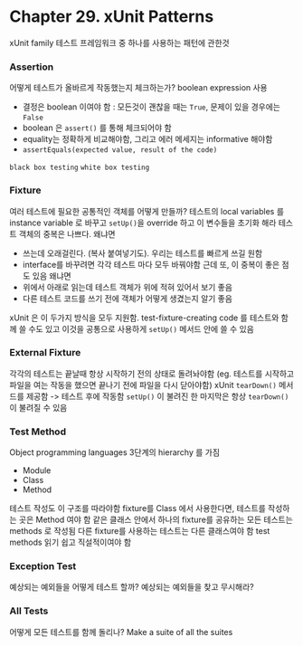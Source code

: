 # Chapter 29. xUnit Patterns

xUnit family 테스트 프레임워크 중 하나를 사용하는 패턴에 관한것

### Assertion

어떻게 테스트가 올바르게 작동했는지 체크하는가? boolean expression 사용

- 결정은 boolean 이여야 함 : 모든것이 괜찮을 때는 `True`, 문제이 있을 경우에는 `False`
- boolean 은 `assert()` 를 통해 체크되어야 함
- equality는 정확하게 비교해야함, 그리고 에러 메세지는 informative 해야함
- `assertEquals(expected value, result of the code)`

`black box testing`
`white box testing`

### Fixture

여러 테스트에 필요한 공통적인 객체를 어떻게 만들까? 테스트의 local variables 를 instance variable 로 바꾸고 `setUp()`을 override 하고 이 변수들을 초기화 해라
테스트 객체의 중복은 나쁘다. 왜냐면

- 쓰는데 오래걸린다. (복사 붙여넣기도). 우리는 테스트를 빠르게 쓰길 원함
- interface를 바꾸려면 각각 테스트 마다 모두 바꿔야함
  근데 또, 이 중복이 좋은 점도 있음 왜냐면
- 위에서 아래로 읽는데 테스트 객체가 위에 적혀 있어서 보기 좋음
- 다른 테스트 코드를 쓰기 전에 객체가 어떻게 생겼는지 알기 좋음

xUnit 은 이 두가지 방식을 모두 지원함. test-fixture-creating code 를 테스트와 함께 쓸 수도 있고 이것을 공통으로 사용하게 `setUp()` 메서드 안에 쓸 수 있음

### External Fixture

각각의 테스트는 끝날때 항상 시작하기 전의 상태로 돌려놔야함 (eg. 테스트를 시작하고 파일을 여는 작동을 했으면 끝나기 전에 파일을 다시 닫아야함)
xUnit `tearDown()` 메서드를 제공함 -> 테스트 후에 작동함
`setUp()` 이 불려진 한 마지막은 항상 `tearDown()` 이 불려질 수 있음

### Test Method

Object programming languages 3단계의 hierarchy 를 가짐

- Module
- Class
- Method

테스트 작성도 이 구조를 따라야함
fixture를 Class 에서 사용한다면, 테스트를 작성하는 곳은 Method 여야 함
같은 클래스 안에서 하나의 fixture를 공유하는 모든 테스트는 methods 로 작성됨
다른 fixture를 사용하는 테스트는 다른 클래스여야 함
test methods 읽기 쉽고 직설적이여야 함

### Exception Test

예상되는 예외들을 어떻게 테스트 할까? 예상되는 예외들을 찾고 무시해라?

### All Tests

어떻게 모든 테스트를 함께 돌리나? Make a suite of all the suites
